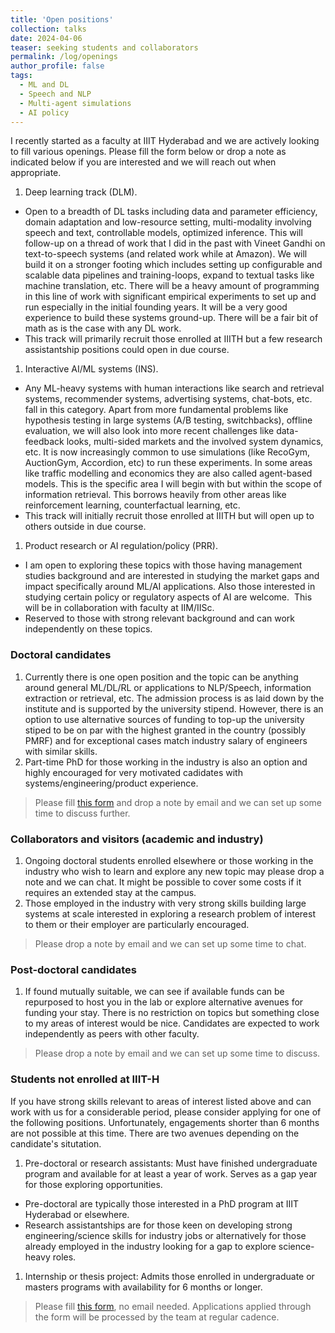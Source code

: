 ```yaml
---
title: 'Open positions'
collection: talks
date: 2024-04-06
teaser: seeking students and collaborators
permalink: /log/openings
author_profile: false
tags:
  - ML and DL
  - Speech and NLP
  - Multi-agent simulations
  - AI policy
---
```


I recently started as a faculty at IIIT Hyderabad and we are actively looking to fill various openings.
Please fill the form below or drop a note as indicated below if you are interested and we will reach out when appropriate.

1. Deep learning track (DLM). 
  * Open to a breadth of DL tasks including data and parameter efficiency, domain adaptation and low-resource setting, multi-modality involving speech and text, controllable models, optimized inference.
This will follow-up on a thread of work that I did in the past with Vineet Gandhi on text-to-speech systems (and related work while at Amazon). We will build it on a stronger footing which includes setting up configurable and scalable data pipelines and training-loops, expand to textual tasks like machine translation, etc.
There will be a heavy amount of programming in this line of work with significant empirical experiments to set up and run especially in the initial founding years. It will be a very good experience to build these systems ground-up. There will be a fair bit of math as is the case with any DL work.
  * This track will primarily recruit those enrolled at IIITH but a few research assistantship positions could open in due course.
1. Interactive AI/ML systems (INS). 
  * Any ML-heavy systems with human interactions like search and retrieval systems, recommender systems, advertising systems, chat-bots, etc. fall in this category. Apart from more fundamental problems like hypothesis testing in large systems (A/B testing, switchbacks), offline evaluation, we will also look into more recent challenges like data-feedback looks, multi-sided markets and the involved system dynamics, etc. It is now increasingly common to use simulations (like RecoGym, AuctionGym, Accordion, etc) to run these experiments. In some areas like traffic modelling and economics they are also called agent-based models. This is the specific area I will begin with but within the scope of information retrieval. This borrows heavily from other areas like reinforcement learning, counterfactual learning, etc.
  * This track will initially recruit those enrolled at IIITH but will open up to others outside in due course.
1. Product research or AI regulation/policy (PRR). 
  * I am open to exploring these topics with those having management studies background and are interested in studying the market gaps and impact specifically around ML/AI applications. Also those interested in studying certain policy or regulatory aspects of AI are welcome.  This will be in collaboration with faculty at IIM/IISc. 
  * Reserved to those with strong relevant background and can work independently on these topics.

### Doctoral candidates
1. Currently there is one open position and the topic can be anything around general ML/DL/RL or applications to NLP/Speech, information extraction or retrieval, etc. The admission process is as laid down by the institute and is supported by the university stipend. However, there is an option to use alternative sources of funding to top-up the university stiped to be on par with the highest granted in the country (possibly PMRF) and for exceptional cases match industry salary of engineers with similar skills.
1. Part-time PhD for those working in the industry is also an option and highly encouraged for very motivated cadidates with systems/engineering/product experience.
> Please fill [this form](https://tinyurl.com/mrhs3uba) and drop a note by email and we can set up some time to discuss further.

### Collaborators and visitors (academic and industry)
1. Ongoing doctoral students enrolled elsewhere or those working in the industry who wish to learn and explore any new topic may please drop a note and we can chat. It might be possible to cover some costs if it requires an extended stay at the campus. 
1. Those employed in the industry with very strong skills building large systems at scale interested in exploring a research problem of interest to them or their employer are particularly encouraged.
> Please drop a note by email and we can set up some time to chat.

### Post-doctoral candidates
1. If found mutually suitable, we can see if available funds can be repurposed to host you in the lab or explore alternative avenues for funding your stay. There is no restriction on topics but something close to my areas of interest would be nice. Candidates are expected to work independently as peers with other faculty.
> Please drop a note by email and we can set up some time to discuss. 

### Students not enrolled at IIIT-H
If you have strong skills relevant to areas of interest listed above and can work with us for a considerable period, please consider applying for one of the following positions. Unfortunately, engagements shorter than 6 months are not possible at this time. There are two avenues depending on the candidate's situtation.
1. Pre-doctoral or research assistants: Must have finished undergraduate program and available for at least a year of work. Serves as a gap year for those exploring opportunities. 
  * Pre-doctoral are typically those interested in a PhD program at IIIT Hyderabad or elsewhere.
  * Research assistantships are for those keen on developing strong engineering/science skills for industry jobs or alternatively for those already employed in the industry looking for a gap to explore science-heavy roles.
1. Internship or thesis project: Admits those enrolled in undergraduate or masters programs with availability for 6 months or longer.
> Please fill [this form](https://tinyurl.com/mrhs3uba), no email needed. Applications applied through the form will be processed by the team at regular cadence.
